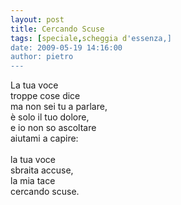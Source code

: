```yaml
---
layout: post
title: Cercando Scuse
tags: [speciale,scheggia d'essenza,]
date: 2009-05-19 14:16:00
author: pietro
---
```

La tua voce<br/>troppe cose dice<br/>ma non sei tu a parlare,<br/>è solo il tuo dolore,<br/>e io non so ascoltare<br/>aiutami a capire:<br/><br/>la tua voce<br/>sbraita accuse,<br/>la mia tace<br/>cercando scuse.

